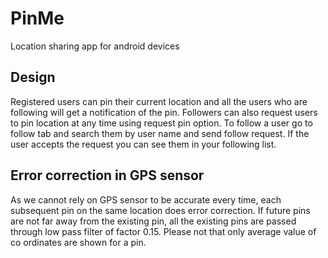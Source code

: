 # PinMe

Location sharing app for android devices

## Design

Registered users can pin their current location and all the users who are following will get a notification of the pin. Followers can also request users to pin location at any time using request pin option. To follow a user go to follow tab and search them by user name and send follow request. If the user accepts the request you can see them in your following list.

## Error correction in GPS sensor

As we cannot rely on GPS sensor to be accurate every time, each subsequent pin on the same location does error correction. If future pins are not far away from the existing pin, all the existing pins are passed through low pass filter of factor 0.15. Please not that only average value of co ordinates are shown for a pin.
